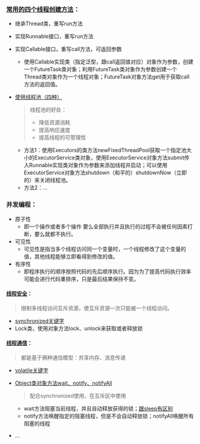 ### [常用的四个线程创建方法](https://www.cnblogs.com/duanjiapingjy/p/9434244.html)：

- 继承Thread类，重写run方法

- 实现Runnable接口，重写run方法

- 实现Callable接口，重写call方法，可返回参数
  
  - 使用Callable实现类（指定泛型，跟call返回值对应）对象作为参数，创建一个FutureTask类对象；利用FutureTask类对象作为参数创建一个Thread类对象作为一个线程对象；FutureTask对象方法get用于获取call方法的返回值。
  
- [使用线程池（四种）](https://www.cnblogs.com/jiawen010/p/11855768.html)
  
  > 线程池的好处：
  >
  > - 降低资源消耗
  > - 提高响应速度
  > - 提高线程的可管理性
  
  - 方法1：使用Executors的类方法newFixedThreadPool获取一个指定池大小的ExecutorService类对象，使用ExecutorService对象方法submit传入Runnable实现类对象作为参数来添加线程并启动；可以使用ExecutorService对象方法shutdown（和平的）shutdownNow（立即的）来关闭线程池。
  - 方法2：...

### 并发编程：

- 原子性
  - 即一个操作或者多个操作 要么全部执行并且执行的过程不会被任何因素打断，要么就都不执行。
- 可见性
  - 可见性是指当多个线程访问同一个变量时，一个线程修改了这个变量的值，其他线程能够立即看得到修改的值。
- 有序性
  - 即程序执行的顺序按照代码的先后顺序执行。因为为了提高代码执行效率可能会进行代码重排序，只是最后结果保持不变。

####  [线程安全](https://blog.csdn.net/csdnnews/article/details/82321777)：

> 限制多线程访问互斥资源，使互斥资源一次只能被一个线程访问。

- [synchronized关键字](https://blog.csdn.net/weixin_36759405/article/details/83034386)
- Lock类，使用对象方法lock、unlock来获取或者释放锁 

#### [线程通信](https://blog.csdn.net/u010919402/article/details/105446136?utm_medium=distribute.pc_relevant.none-task-blog-title-2&spm=1001.2101.3001.4242)：

> 都是基于俩种通信模型：共享内存、消息传递

- [volatile关键字](https://www.cnblogs.com/dolphin0520/p/3920373.html)

- [Object类对象方法wait、notify、notifyAll](https://www.cnblogs.com/moongeek/p/7631447.html)
  
  > 配合synchronized使用，在互斥区中使用
  
  - wait方法阻塞当前线程，并且自动释放获得的锁；[跟sleep有区别](https://blog.csdn.net/qq_20009015/article/details/89980966)
  - notify方法唤醒指定的阻塞线程，但是不会自动释放锁；notifyAll唤醒所有阻塞的线程

- ...